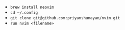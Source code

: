 - `brew install neovim`
- `cd ~/.config`
- `git clone git@github.com:priyanshunayan/nvim.git`
- `run nvim <filename>`

